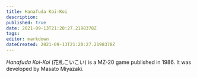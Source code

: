 ```yaml
---
title: Hanafuda Koi-Koi
description: 
published: true
date: 2021-09-13T21:20:27.2198378Z 
tags: 
editor: markdown
dateCreated: 2021-09-13T21:20:27.2198378Z
---
```

_Hanafuda Koi-Koi_ (<span lang='ja'>花札こいこい</span>) is a MZ-20 game published in 1986.
It was developed by Masato Miyazaki.
